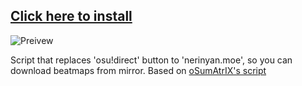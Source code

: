 ## **[Click here to install](https://greasyfork.org/scripts/467509-kitsu-moe-dl-mirror/code/kitsumoe%20dl%20mirror.user.js)**

![Preivew](http://91.108.241.11/osupreview.png)

Script that replaces 'osu!direct' button to 'nerinyan.moe', so you can download beatmaps from mirror.
Based on [oSumAtrIX's script](https://gist.github.com/oSumAtrIX/94d79f87e413f1a79d8b15ecd083e5a6)
